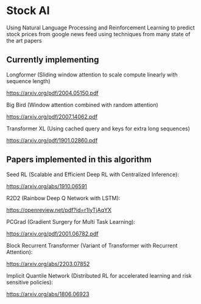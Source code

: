 
# Stock AI


Using Natural Language Processing and Reinforcement Learning to predict stock prices from 
google news feed using techniques from many state of the art papers


## Currently implementing


Longformer (Sliding window attention to scale compute linearly with sequence length)

https://arxiv.org/pdf/2004.05150.pdf

Big Bird (Window attention combined with random attention)

https://arxiv.org/pdf/2007.14062.pdf

Transformer XL (Using cached query and keys for extra long sequences)

https://arxiv.org/pdf/1901.02860.pdf


## Papers implemented in this algorithm


Seed RL (Scalable and Efficient Deep RL with Centralized Inference): 

https://arxiv.org/abs/1910.06591

R2D2 (Rainbow Deep Q Network with LSTM): 

https://openreview.net/pdf?id=r1lyTjAqYX

PCGrad (Gradient Surgery for Multi Task Learning):  

https://arxiv.org/pdf/2001.06782.pdf

Block Recurrent Transformer (Variant of Transformer with Recurrent Attention): 

https://arxiv.org/abs/2203.07852

Implicit Quantile Network (Distributed RL for accelerated learning and risk sensitive policies): 

https://arxiv.org/abs/1806.06923

